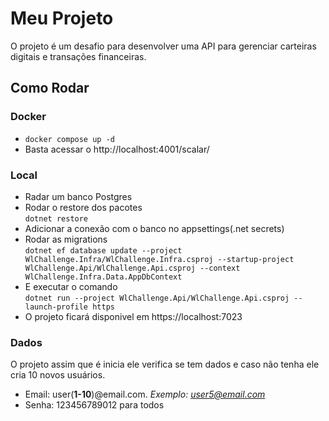 # Meu Projeto

O projeto é um desafio para desenvolver
uma API para gerenciar carteiras digitais e transações financeiras.

## Como Rodar

### Docker

* ``` docker compose up -d ```
* Basta acessar o http://localhost:4001/scalar/

### Local

* Radar um banco Postgres
* Rodar o restore dos pacotes <br> ``` dotnet restore ```
* Adicionar a conexão com o banco no appsettings(.net secrets)
* Rodar as migrations <br>
  ```dotnet ef database update --project WlChallenge.Infra/WlChallenge.Infra.csproj --startup-project WlChallenge.Api/WlChallenge.Api.csproj --context WlChallenge.Infra.Data.AppDbContext```
* E executar o comando <br>
  ```dotnet run --project WlChallenge.Api/WlChallenge.Api.csproj --launch-profile https```
* O projeto ficará disponivel em https://localhost:7023

### Dados

O projeto assim que é inicia ele verifica se tem dados e caso não tenha ele cria 10 novos usuários.

* Email: user(**1-10**)@email.com. *Exemplo: user5@email.com* 
* Senha: 123456789012 para todos


